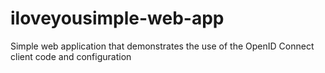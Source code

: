 iloveyousimple-web-app
==============

Simple web application that demonstrates the use of the OpenID Connect client code and configuration

